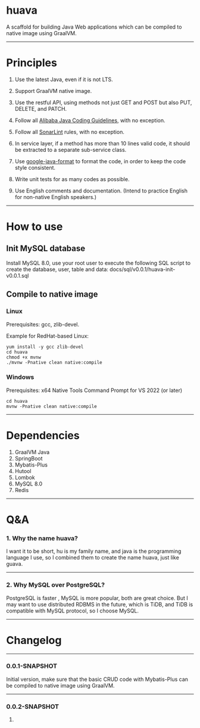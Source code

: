 # huava

A scaffold for building Java Web applications which can be compiled to native image using GraalVM.

---

# Principles

1. Use the latest Java, even if it is not LTS. 

2. Support GraalVM native image.

3. Use the restful API, using methods not just GET and POST but also PUT, DELETE, and PATCH.

4. Follow all [Alibaba Java Coding Guidelines](https://plugins.jetbrains.com/plugin/22381-alibaba-java-coding-guidelines-fix-some-bug-/versions), with no exception.

5. Follow all [SonarLint](https://plugins.jetbrains.com/plugin/7973-sonarlint) rules, with no exception.

6. In service layer, if a method has more than 10 lines valid code, it should be extracted to a separate sub-service class.

7. Use [google-java-format](https://plugins.jetbrains.com/plugin/8527-google-java-format) to format the code, in order to keep the code style consistent.

8. Write unit tests for as many codes as possible.

9. Use English comments and documentation. (Intend to practice English for non-native English speakers.)

---

# How to use

## Init MySQL database

Install MySQL 8.0, use your root user to execute the following SQL script to create the database, user, table and data:
docs/sql/v0.0.1/huava-init-v0.0.1.sql

## Compile to native image

### Linux

Prerequisites: gcc, zlib-devel.

Example for RedHat-based Linux:
```shell
yum install -y gcc zlib-devel
cd huava
chmod +x mvnw
./mvnw -Pnative clean native:compile
```

### Windows

Prerequisites: x64 Native Tools Command Prompt for VS 2022 (or later)

```
cd huava
mvnw -Pnative clean native:compile
```

---

# Dependencies

1. GraalVM Java
2. SpringBoot
3. Mybatis-Plus
4. Hutool
5. Lombok
6. MySQL 8.0
7. Redis

---


# Q&A

### 1. Why the name huava?

I want it to be short, hu is my family name, and java is the programming language I use, so I combined them to create the name huava, just like guava.

---

### 2. Why MySQL over PostgreSQL?

PostgreSQL is faster , MySQL is more popular, both are great choice. But I may want to use distributed RDBMS in the future, which is TiDB, and TiDB is compatible with MySQL protocol, so I choose MySQL.

---

# Changelog

---

### 0.0.1-SNAPSHOT
Initial version, make sure that the basic CRUD code with Mybatis-Plus can be compiled to native image using GraalVM.

---

### 0.0.2-SNAPSHOT

1. 
